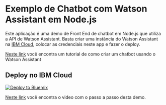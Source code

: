 # Exemplo de Chatbot com Watson Assistant em Node.js

Este aplicação é uma demo de Front End de chatbot em Node.js que utiliza a API de Watson Assistant. Basta criar uma instância do Watson Assistant na [IBM Cloud](https://console.bluemix.net), colocar as credenciais neste app e fazer o deploy.

[Neste link](https://medium.com/botsbrasil/desenvolvendo-chatbots-com-watson-conversation-64a3b2cdbb30) você encontra um tutorial de como criar um chatbot usando o Watson Assistant 
## Deploy no IBM Cloud

[![Deploy to Bluemix](https://cloud.ibm.com/devops/setup/deploy/button.png)](https://bluemix.net/deploy?repository=https://github.com/allyssonf/pizzabot)

[Neste link](https://www.youtube.com/watch?v=9jjY9vDiMOA&list=PLwKqsi9OlDU0wW2rLmtidJmjmqdSTrEYi&index=3&t=7s) você encontra o video com o passo a passo desta demo.
